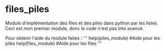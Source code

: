 # files_piles
Module d'implémentation des files et des piles dans python par les listes.
Ceci est mon premier module, donc le code n'est pas très avancé.

Pour obtenir l'aide du module faites :
'''
help(piles_module) #Aide pour les piles
help(files_module) #Aide pour les files
'''
